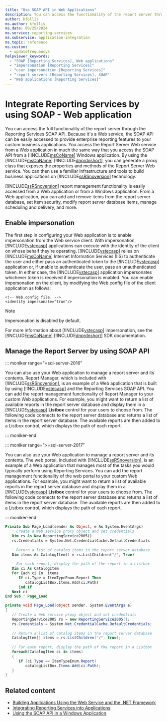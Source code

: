 ```yaml
---
title: "Use SOAP API in Web Applications"
description: You can access the functionality of the report server through the Reporting Services SOAP API, which can be accessed to provide enterprise reporting features.
author: kfollis
ms.author: kfollis
ms.date: 09/25/2024
ms.service: reporting-services
ms.subservice: application-integration
ms.topic: reference
ms.custom:
  - updatefrequency5
helpviewer_keywords:
  - "SOAP [Reporting Services], Web applications"
  - "impersonation [Reporting Services]"
  - "user impersonation [Reporting Services]"
  - "report servers [Reporting Services], SOAP"
  - "Web applications [Reporting Services]"
---
```

# Integrate Reporting Services by using SOAP - Web application
  You can access the full functionality of the report server through the Reporting Services SOAP API. Because it's a Web service, the SOAP API can be easily accessed to provide enterprise reporting features to your custom business applications. You access the Report Server Web service from a Web application in much the same way that you access the SOAP API from a [!INCLUDE[msCoName](../../includes/msconame-md.md)] Windows application. By using the [!INCLUDE[msCoName](../../includes/msconame-md.md)] [!INCLUDE[dnprdnshort](../../includes/dnprdnshort-md.md)], you can generate a proxy class that exposes the properties and methods of the Report Server Web service. You can then use a familiar infrastructure and tools to build business applications on [!INCLUDE[ssRSnoversion](../../includes/ssrsnoversion-md.md)] technology.  
  
 [!INCLUDE[ssRSnoversion](../../includes/ssrsnoversion-md.md)] report management functionality is easily accessed from a Web application or from a Windows application. From a Web application, you can add and remove items from the report server database, set item security, modify report server database items, manage scheduling and delivery, and more.  
  
## Enable impersonation  
 The first step in configuring your Web application is to enable impersonation from the Web service client. With impersonation, [!INCLUDE[vstecasp](../../includes/vstecasp-md.md)] applications can execute with the identity of the client on whose behalf they're operating. [!INCLUDE[vstecasp](../../includes/vstecasp-md.md)] relies on [!INCLUDE[msCoName](../../includes/msconame-md.md)] Internet Information Services (IIS) to authenticate the user and either pass an authenticated token to the [!INCLUDE[vstecasp](../../includes/vstecasp-md.md)] application or, if unable to authenticate the user, pass an unauthenticated token. In either case, the [!INCLUDE[vstecasp](../../includes/vstecasp-md.md)] application impersonates whichever token is received if impersonation is enabled. You can enable impersonation on the client, by modifying the Web.config file of the client application as follows:  
  
```asp.net  
<!-- Web.config file. -->  
<identity impersonate="true"/>  
```  
  
> [!NOTE]  
>  Impersonation is disabled by default.  
  
 For more information about [!INCLUDE[vstecasp](../../includes/vstecasp-md.md)] impersonation, see the [!INCLUDE[msCoName](../../includes/msconame-md.md)] [!INCLUDE[dnprdnshort](../../includes/dnprdnshort-md.md)] SDK documentation.  
  
## Manage the Report Server by using SOAP API  

::: moniker range="=sql-server-2016"

 You can also use your Web application to manage a report server and its contents. Report Manager, which is included with [!INCLUDE[ssRSnoversion](../../includes/ssrsnoversion-md.md)], is an example of a Web application that is built by using [!INCLUDE[vstecasp](../../includes/vstecasp-md.md)] and the Reporting Services SOAP API. You can add the report management functionality of Report Manager to your custom Web applications. For example, you might want to return a list of available reports in the report server database and display them in a [!INCLUDE[vstecasp](../../includes/vstecasp-md.md)] **Listbox** control for your users to choose from. The following code connects to the report server database and returns a list of items in the report server database. The available reports are then added to a Listbox control, which displays the path of each report.  

::: moniker-end

::: moniker range=">=sql-server-2017"

 You can also use your Web application to manage a report server and its contents. The web portal, included with [!INCLUDE[ssRSnoversion](../../includes/ssrsnoversion-md.md)], is an example of a Web application that manages most of the tasks you would typically perform using Reporting Services. You can add the report management functionality of the web portal to your custom Web applications. For example, you might want to return a list of available reports in the report server database and display them in a [!INCLUDE[vstecasp](../../includes/vstecasp-md.md)] **Listbox** control for your users to choose from. The following code connects to the report server database and returns a list of items in the report server database. The available reports are then added to a Listbox control, which displays the path of each report.  

::: moniker-end
  
```vb  
Private Sub Page_Load(sender As Object, e As System.EventArgs)  
   ' Create a Web service proxy object and set credentials  
   Dim rs As New ReportingService2005()  
   rs.Credentials = System.Net.CredentialCache.DefaultCredentials  
  
   ' Return a list of catalog items in the report server database  
   Dim items As CatalogItem() = rs.ListChildren("/", True)  
  
   ' For each report, display the path of the report in a Listbox  
   Dim ci As CatalogItem  
   For Each ci In  items  
      If ci.Type = ItemTypeEnum.Report Then  
         catalogListBox.Items.Add(ci.Path)  
      End If  
   Next ci  
End Sub ' Page_Load   
```  
  
```csharp  
private void Page_Load(object sender, System.EventArgs e)  
{  
   // Create a Web service proxy object and set credentials  
   ReportingService2005 rs = new ReportingService2005();  
   rs.Credentials = System.Net.CredentialCache.DefaultCredentials;  
  
   // Return a list of catalog items in the report server database  
   CatalogItem[] items = rs.ListChildren("/", true);  
  
   // For each report, display the path of the report in a Listbox  
   foreach(CatalogItem ci in items)  
   {  
      if (ci.Type == ItemTypeEnum.Report)  
         catalogListBox.Items.Add(ci.Path);  
   }  
}  
```  
  
## Related content

- [Building Applications Using the Web Service and the .NET Framework](../../reporting-services/report-server-web-service/net-framework/building-applications-using-the-web-service-and-the-net-framework.md)
- [Integrating Reporting Services into Applications](../../reporting-services/application-integration/integrating-reporting-services-into-applications.md)
- [Using the SOAP API in a Windows Application](../../reporting-services/application-integration/integrating-reporting-services-using-soap-windows-application.md)
